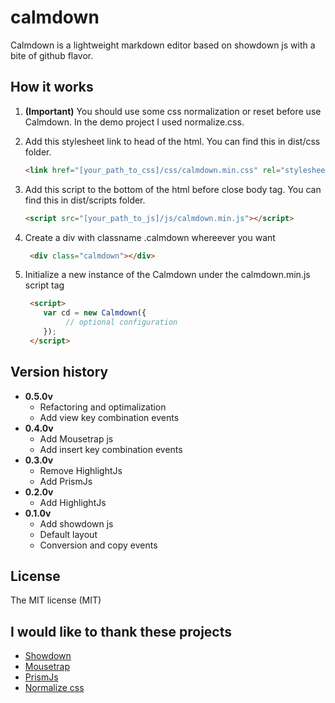 # calmdown

Calmdown is a lightweight markdown editor based 
on showdown js with a bite of github flavor.

## How it works

1. **(Important)** You should use some css normalization 
or reset before use Calmdown. In the demo project I used normalize.css.
1. Add this stylesheet link to head of the html. You can find this in dist/css folder.

    ```html
    <link href="[your_path_to_css]/css/calmdown.min.css" rel="stylesheet" type="text/css">
    ```
1. Add this script to the bottom of the html before close body tag. You can find this in dist/scripts folder.
    
    ```html
    <script src="[your_path_to_js]/js/calmdown.min.js"></script>
    ```
1. Create a div with classname .calmdown whereever you want
   
   ```html
    <div class="calmdown"></div> 
   ```
1. Initialize a new instance of the Calmdown under the calmdown.min.js script tag
   
   ```html
    <script>
       var cd = new Calmdown({
    	    // optional configuration
       });
    </script>
   ```
   
## Version history

- **0.5.0v**
    + Refactoring and optimalization
    + Add view key combination events
- **0.4.0v**
    + Add Mousetrap js
    + Add insert key combination events
- **0.3.0v**
    + Remove HighlightJs
    + Add PrismJs
- **0.2.0v**
    + Add HighlightJs
- **0.1.0v**
    + Add showdown js
    + Default layout
    + Conversion and copy events

## License
    
The MIT license (MIT)

## I would like to thank these projects

- [Showdown](https://github.com/showdownjs/showdown)
- [Mousetrap](https://github.com/ccampbell/mousetrap)
- [PrismJs](https://github.com/PrismJS/prism)
- [Normalize css](https://github.com/necolas/normalize.css/)